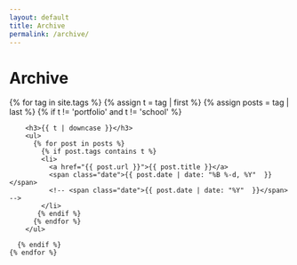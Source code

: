 ```yaml
---
layout: default
title: Archive
permalink: /archive/
---
```


<div class="archive">
  <h1 class="post-title">Archive</h1>

  <!--<ul class="tags">
    {% for tag in site.tags %}
      {% assign t = tag | first %}
      {% assign posts = tag | last %}
      <li>{{t | downcase | replace:" ","-" }} has {{ posts | size }} posts</li>
    {% endfor %}
  </ul>-->

 {% for tag in site.tags %}
      {% assign t = tag | first %}
      {% assign posts = tag | last %}
      {% if t != 'portfolio' and t != 'school' %}


        <h3>{{ t | downcase }}</h3>
        <ul>
          {% for post in posts %}
            {% if post.tags contains t %}
            <li>
              <a href="{{ post.url }}">{{ post.title }}</a>
              <span class="date">{{ post.date | date: "%B %-d, %Y"  }}</span> 
              <!-- <span class="date">{{ post.date | date: "%Y"  }}</span> -->
            </li>
           {% endif %}
          {% endfor %}
        </ul>

      {% endif %}
    {% endfor %}
  </div>